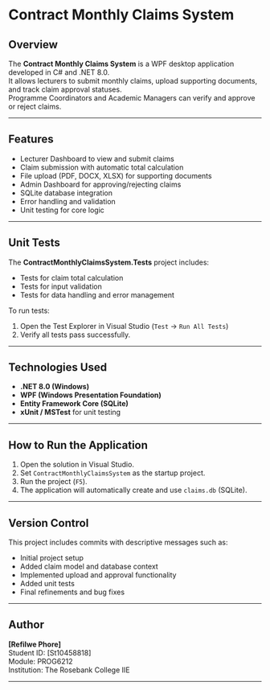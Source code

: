 ﻿# Contract Monthly Claims System

##  Overview
The **Contract Monthly Claims System** is a WPF desktop application developed in C# and .NET 8.0.  
It allows lecturers to submit monthly claims, upload supporting documents, and track claim approval statuses.  
Programme Coordinators and Academic Managers can verify and approve or reject claims.

---

## Features
- Lecturer Dashboard to view and submit claims  
- Claim submission with automatic total calculation  
- File upload (PDF, DOCX, XLSX) for supporting documents  
- Admin Dashboard for approving/rejecting claims  
- SQLite database integration  
- Error handling and validation  
- Unit testing for core logic  

---

## Unit Tests
The **ContractMonthlyClaimsSystem.Tests** project includes:
- Tests for claim total calculation  
- Tests for input validation  
- Tests for data handling and error management  

To run tests:
1. Open the Test Explorer in Visual Studio (`Test` → `Run All Tests`)
2. Verify all tests pass successfully.

---

## Technologies Used
- **.NET 8.0 (Windows)**  
- **WPF (Windows Presentation Foundation)**  
- **Entity Framework Core (SQLite)**  
- **xUnit / MSTest** for unit testing  

---

## How to Run the Application
1. Open the solution in Visual Studio.  
2. Set `ContractMonthlyClaimsSystem` as the startup project.  
3. Run the project (`F5`).  
4. The application will automatically create and use `claims.db` (SQLite).  

---

## Version Control
This project includes  commits with descriptive messages such as:
- Initial project setup  
- Added claim model and database context  
- Implemented upload and approval functionality  
- Added unit tests  
- Final refinements and bug fixes  

---

##  Author
**[Refilwe Phore]**  
Student ID: [St10458818]  
Module: PROG6212  
Institution: The Rosebank College IIE  

---

